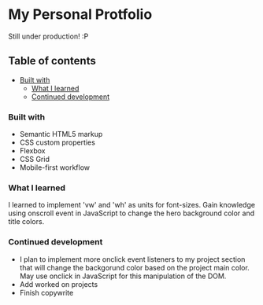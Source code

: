 # My Personal Protfolio

Still under production! :P

## Table of contents

- [Built with](#built-with)
  - [What I learned](#what-i-learned)
  - [Continued development](#continued-development)

### Built with

- Semantic HTML5 markup
- CSS custom properties
- Flexbox
- CSS Grid
- Mobile-first workflow

### What I learned

I learned to implement 'vw' and 'wh' as units for font-sizes. Gain knowledge using onscroll event in JavaScript to change the hero background color and title colors.

### Continued development

- I plan to implement more onclick event listeners to my project section that will change the backgorund color based on the project main color. May use onclick in JavaScript for this manipulation of the DOM.
- Add worked on projects
- Finish copywrite
